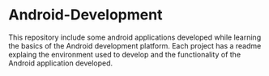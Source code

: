 # Android-Development
This repository include some android applications developed while learning the basics of the Android development platform.
Each project has a readme explaing the environment used to develop and the functionality of the Android application developed.